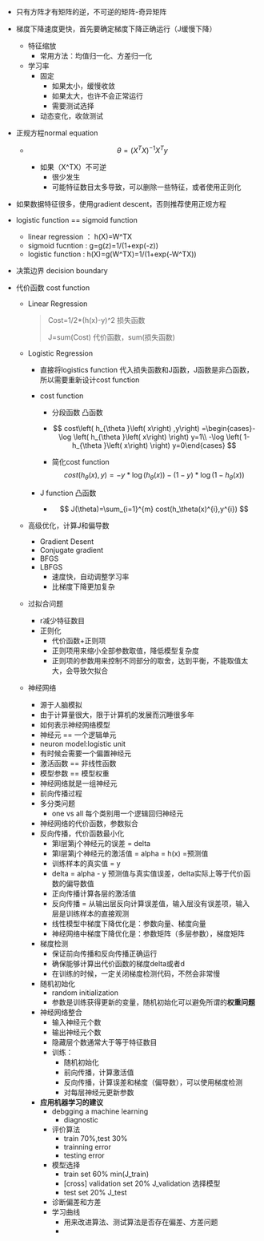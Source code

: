 - 只有方阵才有矩阵的逆，不可逆的矩阵-奇异矩阵

- 梯度下降速度更快，首先要确定梯度下降正确运行（J缓慢下降）

  - 特征缩放
    - 常用方法：均值归一化、方差归一化
  - 学习率
    - 固定
      - 如果太小，缓慢收敛
      - 如果太大，也许不会正常运行
      - 需要测试选择
    - 动态变化，收敛测试

- 正规方程normal equation

  - $$
    \theta = (X^TX)^{-1}X^Ty
    $$

    - 如果（X^TX）不可逆
      - 很少发生
      - 可能特征数目太多导致，可以删除一些特征，或者使用正则化

- 如果数据特征很多，使用gradient descent，否则推荐使用正规方程

- logistic function == sigmoid function

  - linear regression ： h(X)=W^TX
  - sigmoid fucntion : g=g(z)=1/(1+exp(-z))
  - logistic function : h(X)=g(W^TX)=1/(1+exp(-W^TX))

- 决策边界 decision boundary

- 代价函数 cost function

  - Linear Regression

    > Cost=1/2*(h(x)-y)^2 损失函数
    >
    > J=sum(Cost) 代价函数，sum(损失函数)

  - Logistic Regression

    - 直接将logistics function 代入损失函数和J函数，J函数是非凸函数，所以需要重新设计cost function

    - cost function

      - 分段函数 凸函数

      - $$
        cost\left( h_{\theta }\left( x\right) ,y\right) =\begin{cases}-\log \left( h_{\theta }\left( x\right) \right) y=1\\
        -\log \left( 1- h_{\theta }\left( x\right) \right)  y=0\end{cases}
        $$

      - 简化cost function
        $$
        cost(h_{\theta}(x),y)=-y*\log \left( h_{\theta }\left( x\right) \right)-(1-y)*\log \left( 1- h_{\theta }\left( x\right) \right)
        $$

    - J function 凸函数

      - $$
        J(\theta)=\sum_{i=1}^{m} cost(h_\theta(x)^{i},y^{i})
        $$

  - 高级优化，计算J和偏导数

    - Gradient Desent
    - Conjugate gradient
    - BFGS
    - LBFGS
      - 速度快，自动调整学习率
      - 比梯度下降更加复杂

  - 过拟合问题

    - r减少特征数目
    - 正则化
      - 代价函数+正则项 
      - 正则项用来缩小全部参数取值，降低模型复杂度
      - 正则项的参数用来控制不同部分的取舍，达到平衡，不能取值太大，会导致欠拟合

  - 神经网络

    - 源于人脑模拟
    - 由于计算量很大，限于计算机的发展而沉睡很多年
    - 如何表示神经网络模型
    - 神经元 == 一个逻辑单元
    - neuron model:logistic unit
    - 有时候会需要一个偏置神经元 
    - 激活函数 == 非线性函数
    - 模型参数 == 模型权重
    - 神经网络就是一组神经元
    - 前向传播过程
    - 多分类问题
      - one vs all 每个类别用一个逻辑回归神经元
    - 神经网络的代价函数，参数拟合
    - 反向传播，代价函数最小化
      - 第l层第j个神经元的误差 = delta
      - 第l层第j个神经元的激活值 = alpha = h(x) =预测值
      - 训练样本的真实值 = y
      - delta = alpha - y 预测值与真实值误差，delta实际上等于代价函数的偏导数值
      - 正向传播计算各层的激活值
      - 反向传播 = 从输出层反向计算误差值，输入层没有误差项，输入层是训练样本的直接观测
      - 线性模型中梯度下降优化是：参数向量、梯度向量
      - 神经网络中梯度下降优化是：参数矩阵（多层参数），梯度矩阵
    - 梯度检测
      - 保证前向传播和反向传播正确运行
      - 确保能够计算出代价函数的梯度delta或者d
      - 在训练的时候，一定关闭梯度检测代码，不然会非常慢
    - 随机初始化
      - random initialization
      - 参数是训练获得更新的变量，随机初始化可以避免所谓的**权重问题**
    - 神经网络整合
      - 输入神经元个数
      - 输出神经元个数
      - 隐藏层个数通常大于等于特征数目
      - 训练：
        - 随机初始化
        - 前向传播，计算激活值
        - 反向传播，计算误差和梯度（偏导数），可以使用梯度检测
        - 对每层神经元更新参数
    - **应用机器学习的建议**
      - debgging a machine learning
        - diagnostic
      - 评价算法
        - train 70%,test 30%
        - trainning error
        - testing error
      - 模型选择
        - train set  60%  min(J_train)
        - [cross] validation set  20%  J_validation 选择模型
        - test set 20%  J_test
      - 诊断偏差和方差
      - 学习曲线
        - 用来改进算法、测试算法是否存在偏差、方差问题
        - ​



















